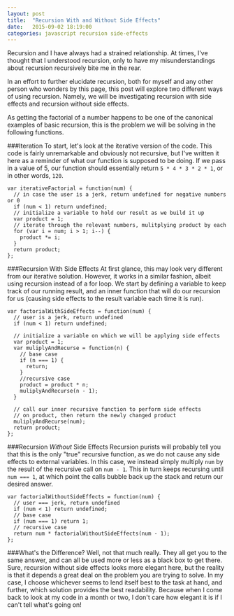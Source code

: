 ```yaml
---
layout: post
title:  "Recursion With and Without Side Effects"
date:   2015-09-02 18:19:00
categories: javascript recursion side-effects
---
```


Recursion and I have always had a strained relationship. At times, I've thought that I understood recursion, only to have my misunderstandings about recursion recursively bite me in the rear.

In an effort to further elucidate recursion, both for myself and any other person who wonders by this page, this post will explore two different ways of using recursion. Namely, we will be investigating recursion with side effects and recursion without side effects.

As getting the factorial of a number happens to be one of the canonical examples of basic recursion, this is the problem we will be solving in the following functions.

###Iteration
To start, let's look at the iterative version of the code. This code is fairly unremarkable and obviously not recursive, but I've written it here as a reminder of what our function is supposed to be doing. If we pass in a value of 5, our function should essentially return `5 * 4 * 3 * 2 * 1`, or in other words, `120`.
    
    var iterativeFactorial = function(num) {
      // in case the user is a jerk, return undefined for negative numbers or 0
      if (num < 1) return undefined;
      // initialize a variable to hold our result as we build it up
      var product = 1;
      // iterate through the relevant numbers, mulitplying product by each
      for (var i = num; i > 1; i--) {
        product *= i;
      }
      return product;
    };

###Recursion With Side Effects
At first glance, this may look very different from our iterative solution. However, it works in a similar fashion, albeit using recursion instead of a for loop. We start by defining a variable to keep track of our running result, and an inner function that will do our recursion for us (causing side effects to the result variable each time it is run).

    var factorialWithSideEffects = function(num) {
      // user is a jerk, return undefined
      if (num < 1) return undefined;

      // initialize a variable on which we will be applying side effects
      var product = 1;
      var muliplyAndRecurse = function(n) {
        // base case
        if (n === 1) {
          return;
        }
        //recursive case
        product = product * n;
        muliplyAndRecurse(n - 1);
      }

      // call our inner recursive function to perform side effects
      // on product, then return the newly changed product
      muliplyAndRecurse(num);
      return product;
    };

###Recursion _Without_ Side Effects
Recursion purists will probably tell you that this is the only "true" recursive function, as we do not cause any side effects to external variables. In this case, we instead simply multiply `num` by the result of the recursive call on `num - 1`. This in turn keeps recursing until `num === 1`, at which point the calls bubble back up the stack and return our desired answer.


    var factorialWithoutSideEffects = function(num) {
      // user === jerk, return undefined
      if (num < 1) return undefined;
      // base case
      if (num === 1) return 1;
      // recursive case
      return num * factorialWithoutSideEffects(num - 1);
    };

###What's the Difference?
Well, not that much really. They all get you to the same answer, and can all be used more or less as a black box to get there. Sure, recursion without side effects looks more elegant here, but the reality is that it depends a great deal on the problem you are trying to solve. In my case, I choose whichever seems to lend itself best to the task at hand, and further, which solution provides the best readability. Because when I come back to look at my code in a month or two, I don't care how elegant it is if I can't tell what's going on!

